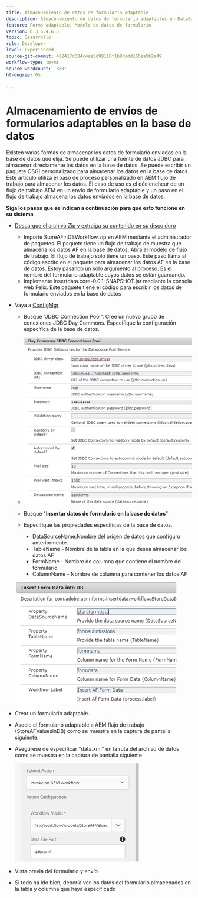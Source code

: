 ```yaml
---
title: Almacenamiento de datos de formulario adaptable
description: Almacenamiento de datos de formulario adaptables en DataBase como parte del flujo de trabajo AEM
feature: Forms adaptable, Modelo de datos de formulario
version: 6.3,6.4,6.5
topic: Desarrollo
role: Developer
level: Experienced
source-git-commit: 462417d384c4aa5d99110f1b8dadd165ea9b2a49
workflow-type: tm+mt
source-wordcount: '380'
ht-degree: 0%

---
```



# Almacenamiento de envíos de formularios adaptables en la base de datos

Existen varias formas de almacenar los datos de formulario enviados en la base de datos que elija. Se puede utilizar una fuente de datos JDBC para almacenar directamente los datos en la base de datos. Se puede escribir un paquete OSGI personalizado para almacenar los datos en la base de datos. Este artículo utiliza el paso de proceso personalizado en AEM flujo de trabajo para almacenar los datos.
El caso de uso es el déclencheur de un flujo de trabajo AEM en un envío de formulario adaptable y un paso en el flujo de trabajo almacena los datos enviados en la base de datos.

**Siga los pasos que se indican a continuación para que esto funcione en su sistema**

* [Descargue el archivo Zip y extraiga su contenido en su disco duro](assets/storeafdataindb.zip)

   * Importe StoreAFInDBWorkflow.zip en AEM mediante el administrador de paquetes. El paquete tiene un flujo de trabajo de muestra que almacena los datos AF en la base de datos. Abra el modelo de flujo de trabajo. El flujo de trabajo solo tiene un paso. Este paso llama al código escrito en el paquete para almacenar los datos AF en la base de datos. Estoy pasando un solo argumento al proceso. Es el nombre del formulario adaptable cuyos datos se están guardando.
   * Implemente insertdata.core-0.0.1-SNAPSHOT.jar mediante la consola web Felix. Este paquete tiene el código para escribir los datos de formulario enviados en la base de datos

* Vaya a [ConfigMgr](http://localhost:4502/system/console/configMgr)

   * Busque &quot;JDBC Connection Pool&quot;. Cree un nuevo grupo de conexiones JDBC Day Commons. Especifique la configuración específica de la base de datos.

   * ![grupo de conexiones jdbc](assets/jdbc-connection-pool.png)
   * Busque &quot;**Insertar datos de formulario en la base de datos**&quot;
   * Especifique las propiedades específicas de la base de datos.
      * DataSourceName:Nombre del origen de datos que configuró anteriormente.
      * TableName - Nombre de la tabla en la que desea almacenar los datos AF
      * FormName - Nombre de columna que contiene el nombre del formulario
      * ColumnName - Nombre de columna para contener los datos AF

   ![insertdata](assets/insertdata.PNG)

* Crear un formulario adaptable.

* Asocie el formulario adaptable a AEM flujo de trabajo (StoreAFValuesinDB) como se muestra en la captura de pantalla siguiente.

* Asegúrese de especificar &quot;data.xml&quot; en la ruta del archivo de datos como se muestra en la captura de pantalla siguiente

   ![presentación](assets/submissionafforms.png)

* Vista previa del formulario y envío

* Si todo ha ido bien, debería ver los datos del formulario almacenados en la tabla y columna que haya especificado



